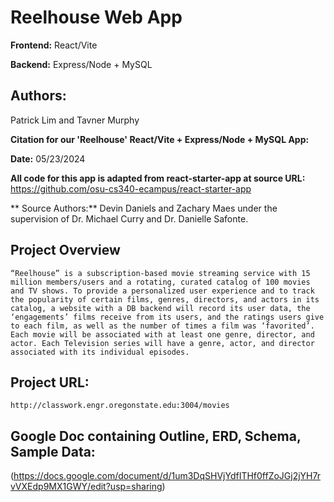 # Reelhouse Web App

**Frontend:** 
React/Vite

**Backend:** 
Express/Node + MySQL

## **Authors:**
Patrick Lim and
Tavner Murphy

**Citation for our 'Reelhouse' React/Vite + Express/Node + MySQL App:**

**Date:** 05/23/2024
 
**All code for this app is adapted from react-starter-app at source URL:** 
https://github.com/osu-cs340-ecampus/react-starter-app

** Source Authors:** Devin Daniels and Zachary Maes under the supervision of Dr. Michael Curry and Dr. Danielle Safonte.


## Project Overview
	“Reelhouse” is a subscription-based movie streaming service with 15 million members/users and a rotating, curated catalog of 100 movies and TV shows. To provide a personalized user experience and to track the popularity of certain films, genres, directors, and actors in its catalog, a website with a DB backend will record its user data, the ‘engagements’ films receive from its users, and the ratings users give to each film, as well as the number of times a film was ‘favorited’. Each movie will be associated with at least one genre, director, and actor. Each Television series will have a genre, actor, and director associated with its individual episodes.

## Project URL:
    http://classwork.engr.oregonstate.edu:3004/movies


## Google Doc containing Outline, ERD, Schema, Sample Data:
(https://docs.google.com/document/d/1um3DqSHVjYdfITHf0ffZoJGj2jYH7rvVXEdp9MX1GWY/edit?usp=sharing)
